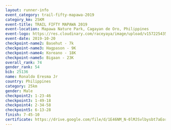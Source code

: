 ```yaml
---
layout: runner-info 
event_category: trail-fifty-mapawa-2019 
category_km: 25KM 
event-title: TRAIL FIFTY MAPAWA 2019  
event-location: Mapawa Nature Park, Cagayan de Oro, Philippines 
event-logo: https://res.cloudinary.com/raceyaya/image/upload/v1572254355/logo/trail-fifty-mapawa_fizjmb.jpg 
event-date: 2019-10-20 
checkpoint-name2: Basehut - 7k 
checkpoint-name3: Hagpason - 9K 
checkpoint-name4: Koreano - 18K 
checkpoint-name5: Bigaan - 23K 
overall_rank: 74
gender_rank: 54
bib: 25136
name: Ronaldo Eresma Jr
country: Philippines
category: 25km
gender: Male
checkpoint2: 1-23-46
checkpoint3: 1-49-18
checkpoint4: 2-34-58
checkpoint5: 6-13-28
finish: 7-45-10
certificate: https://drive.google.com/file/d/1E46NM_N-0lMJSvlbysbt7aEorKir-MM1/view?usp=sharing
---
```

